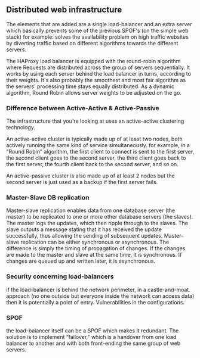 ## Distributed web infrastructure

The elements that are added are a single load-balancer and an extra server which basically prevents some of the previous SPOF's (on the simple web stack) 
for example: solves the availability problem on high traffic websites by diverting traffic based on different algorithms towards the different servers.

The HAProxy load balancer is equipped with the round-robin algorithm where Requests are distributed across the group of servers sequentially.
It works by using each server behind the load balancer in turns, according to their weights. It's also probably the smoothest and most fair algorithm as the servers' processing time stays equally distributed. As a dynamic algorithm, Round Robin allows server weights to be adjusted on the go.

### Difference between Active-Active & Active-Passive
The infrastructure that you're looking at uses an active-active clustering technology.

An active-active cluster is typically made up of at least two nodes, both actively running the same kind of service simultaneously. 
for example, in a "Round Robin" algorithm, the first client to connect is sent to the first server, the second client goes to the second server, the third client goes back to the first server, the fourth client back to the second server, and so on.

An active-passive cluster is also made up of at least 2 nodes but the second server is just used as a backup if the first server fails.

### Master-Slave DB replication
Master-slave replication enables data from one database server (the master) to be replicated to one or more other database servers (the slaves). The master logs the updates, which then ripple through to the slaves. The slave outputs a message stating that it has received the update successfully, thus allowing the sending of subsequent updates. Master-slave replication can be either synchronous or asynchronous. The difference is simply the timing of propagation of changes. If the changes are made to the master and slave at the same time, it is synchronous. If changes are queued up and written later, it is asynchronous.

### Security concerning load-balancers
if the load-balancer is behind the network perimeter, in a castle-and-moat approach (no one outside but everyone inside the network can access data) then it is potentially a point
of entry. Vulnerabilities in the configurations.

### SPOF
the load-balancer itself can be a SPOF which makes it redundant. The solution is to implement “failover,” which is a handover from one load balancer to another and with both front-ending the same group of web servers.